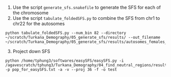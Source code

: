 1. Use the script `generate_sfs.snakefile` to generate the SFS for each of the chromosome
2. Use the script `tabulate_foldedSFS.py` to combine the SFS from chr1 to chr22 for the autosomes
  ```
  python tabulate_foldedSFS.py --num_bin 82 --directory ~/scratch/Turkana_Demography/05_generate_sfs/results/ --out_filename ~/scratch/Turkana_Demography/05_generate_sfs/results/autosomes_females_males_sfs_112719.txt
  ```
3. Project down SFS
```
python /home/tphung3/softwares/easySFS/easySFS.py -i /agavescratch/tphung3/Turkana_Demography/04_find_neutral_regions/results/chrX/chrX.gatk.called.custom.filter.females.neutral.112719.vcf.gz -p pop_for_easySFS.txt -a -v --proj 36 -f -o test
```
